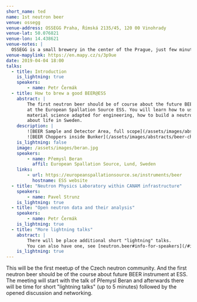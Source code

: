 ```yaml
---
short_name: ted
name: 1st neutron beer
venue: ossegg
venue-address: OSSEGG Praha, Římská 2135/45, 120 00 Vinohrady
venue-lat: 50.076821
venue-lon: 14.438621
venue-notes: |
  OSSEGG is a small brewery in the center of the Prague, just few minutes from the subway station Náměstí Míru. The meeting will take place in the basement.
venue-mapylink: https://en.mapy.cz/s/3p9ue
date: 2019-04-04 18:00
talks: 
  - title: Introduction
    is_lightning: true
    speakers:
        - name: Petr Čermák
  - title: How to brew a good BEER@ESS
    abstract: |
        The first neutron beer should be of course about the future BEER instrument
        at the European Spallation Source ESS. You will learn how to use neutrons in
        material science adapted for engineering, how to build a neutron instrument and
        about life in Sweden.
    description: |
        ![BEER Sample and Detector Area, full scope](/assets/images/abstracts/detector-area.jpg "BEER Sample and Detector Area, full scope")
        ![BEER Choppers inside Bunker](/assets/images/abstracts/beer-choppers.jpg "BEER Choppers inside Bunker")
    is_lightning: false
    image: /assets/images/beran.jpg
    speakers:
        - name: Přemysl Beran
          affil: European Spallation Source, Lund, Sweden
    links:
        - url: https://europeanspallationsource.se/instruments/beer
          hostname: ESS website
  - title: "Neutron Physics Laboratory within CANAM infrastructure"
    speakers:
        - name: Pavel Strunz
    is_lightning: true
  - title: "Open neutron data and their analysis"
    speakers:
        - name: Petr Čermák
    is_lightning: true
  - title: "More lightning talks"
    abstract: |
        There will be place additional short "lightning" talks. 
        You can also have one, see [neutron.beer#info-for-speakers](/#info-for-speakers).
    is_lightning: true
---
```

This will be the first meetup of the Czech neutron community. And the first neutron beer should be of the course about future BEER instrument at ESS. The meeting will start with the talk of Přemysl Beran and afterwards there will be time for short "lightning talks" (up to 5 minutes) followed by the opened discussion and networking.
